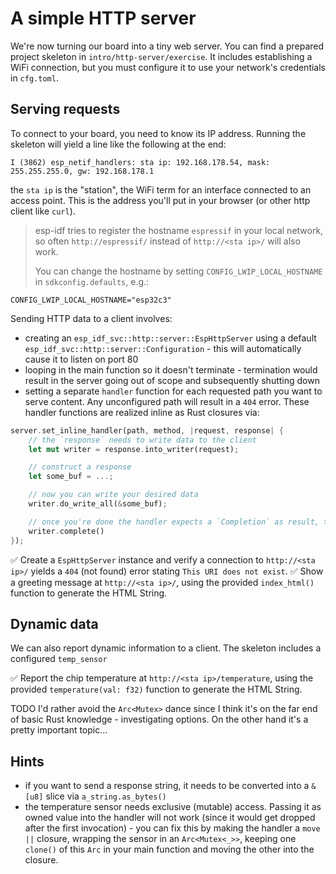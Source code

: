 # A simple HTTP server

We're now turning our board into a tiny web server. You can find a prepared project skeleton in `intro/http-server/exercise`. It includes establishing a WiFi connection, but you must configure it to use your network's credentials in `cfg.toml`.

## Serving requests

To connect to your board, you need to know its IP address. Running the skeleton will yield a line like the following at the end:
```console
I (3862) esp_netif_handlers: sta ip: 192.168.178.54, mask: 255.255.255.0, gw: 192.168.178.1
```

the `sta ip` is the "station", the WiFi term for an interface connected to an access point. This is the address you'll put in your browser (or other http client like `curl`).

> esp-idf tries to register the hostname `espressif` in your local network, so often `http://espressif/` instead of `http://<sta ip>/` will also work.
>
> You can change the hostname by setting `CONFIG_LWIP_LOCAL_HOSTNAME` in `sdkconfig.defaults`, e.g.:
```code
CONFIG_LWIP_LOCAL_HOSTNAME="esp32c3"
```

Sending HTTP data to a client involves:
- creating an `esp_idf_svc::http::server::EspHttpServer` using a default `esp_idf_svc::http::server::Configuration` - this will automatically cause it to listen on port 80
- looping in the main function so it doesn't terminate - termination would result in the server going out of scope and subsequently shutting down
- setting a separate `handler` function for each requested path you want to serve content. Any unconfigured path will result in a `404` error. These handler functions are realized inline as Rust closures via:

```rust
server.set_inline_handler(path, method, |request, response| {
    // the `response` needs to write data to the client
    let mut writer = response.into_writer(request);

    // construct a response
    let some_buf = ...;

    // now you can write your desired data
    writer.do_write_all(&some_buf);

    // once you're done the handler expects a `Completion` as result, this is achieved via:
    writer.complete()
});

```
 

✅ Create a `EspHttpServer` instance and verify a connection to `http://<sta ip>/` yields a `404` (not found) error stating `This URI does not exist`.
✅ Show a greeting message at `http://<sta ip>/`, using the provided `index_html()` function to generate the HTML String.

## Dynamic data

We can also report dynamic information to a client. The skeleton includes a configured `temp_sensor`

✅ Report the chip temperature at `http://<sta ip>/temperature`, using the provided `temperature(val: f32)` function to generate the HTML String.

TODO I'd rather avoid the `Arc<Mutex>` dance since I think it's on the far end of basic Rust knowledge - investigating options. On the other hand it's a pretty important topic… 

## Hints
- if you want to send a response string, it needs to be converted into a `&[u8]` slice via `a_string.as_bytes()`
- the temperature sensor needs exclusive (mutable) access. Passing it as owned value into the handler will not work (since it would get dropped after the first invocation) - you can fix this by making the handler a `move ||` closure, wrapping the sensor in an `Arc<Mutex<_>>`, keeping one `clone()` of this `Arc` in your main function and moving the other into the closure.
